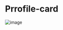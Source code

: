 # Prrofile-card
![image](https://github.com/SUDESHGOWDQ/Functionality-Navbar/assets/112839296/15e8db7d-3b5f-43cc-95c3-9efc0da82043)
